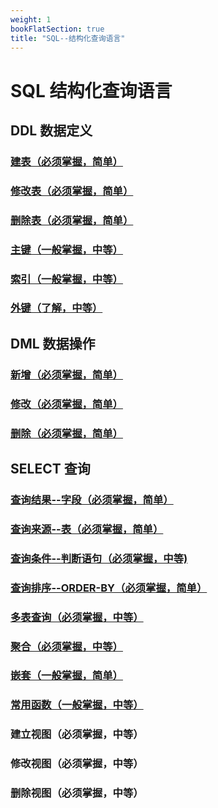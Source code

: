 ```yaml
---
weight: 1
bookFlatSection: true
title: "SQL--结构化查询语言"
---
```


# SQL 结构化查询语言

## DDL 数据定义

### [建表（必须掌握，简单）](./first/DDL/#建立表)
### [修改表（必须掌握，简单）](./first/DDL/#修改表)
### [删除表（必须掌握，简单）](./first/DDL/#删除表)


### [主键（一般掌握，中等）](./first/DDL/#主键)
### [索引（一般掌握，中等）](./first/DDL/#索引)
### [外键（了解，中等）](./first/DDL/#外键)


## DML 数据操作

### [新增（必须掌握，简单）](./first/DML/#新增)
### [修改（必须掌握，简单）](./first/DML/#修改)
### [删除（必须掌握，简单）](./first/DML/#删除)


## SELECT 查询

### [查询结果--字段（必须掌握，简单）](./first/SELECT/#结果--字段（select）)
### [查询来源--表（必须掌握，简单）](./first/SELECT/#来源--表（from）)
### [查询条件--判断语句（必须掌握，中等)](./first/SELECT/#条件--判断语句（where）)
### [查询排序--ORDER-BY（必须掌握，简单）](./first/SELECT/#顺序--排序（order-by）)

### [多表查询（必须掌握，中等）](./first/SELECT/join)
### [聚合（必须掌握，中等）](./first/SELECT/group)
### [嵌套（一般掌握，简单）](./first/SELECT/nest)
### [常用函数（一般掌握，中等）](./first/SELECT/function)
 
### 建立视图（必须掌握，中等）
### 修改视图（必须掌握，中等）
### 删除视图（必须掌握，中等）